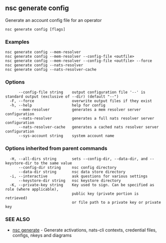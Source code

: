 ## nsc generate config

Generate an account config file for an operator

```
nsc generate config [flags]
```

### Examples

```
nsc generate config --mem-resolver
nsc generate config --mem-resolver --config-file <outfile>
nsc generate config --mem-resolver --config-file <outfile> --force
nsc generate config --nats-resolver
nsc generate config --nats-resolver-cache

```

### Options

```
      --config-file string    output configuration file '--' is standard output (exclusive of --dir) (default "--")
  -F, --force                 overwrite output files if they exist
  -h, --help                  help for config
      --mem-resolver          generates a mem resolver server configuration
      --nats-resolver         generates a full nats resolver server configuration
      --nats-resolver-cache   generates a cached nats resolver server configuration
      --sys-account string    system account name
```

### Options inherited from parent commands

```
  -H, --all-dirs string       sets --config-dir, --data-dir, and --keystore-dir to the same value
      --config-dir string     nsc config directory
      --data-dir string       nsc data store directory
  -i, --interactive           ask questions for various settings
      --keystore-dir string   nsc keystore directory
  -K, --private-key string    Key used to sign. Can be specified as role (where applicable),
                              public key (private portion is retrieved)
                              or file path to a private key or private key 
```

### SEE ALSO

* [nsc generate](nsc_generate.md)	 - Generate activations, nats-cli contexts, credential files, configs, nkeys and diagrams

